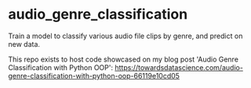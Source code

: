 # audio_genre_classification
Train a model to classify various audio file clips by genre, and predict on new data.

This repo exists to host code showcased on my blog post 'Audio Genre Classification with Python OOP':
https://towardsdatascience.com/audio-genre-classification-with-python-oop-66119e10cd05
